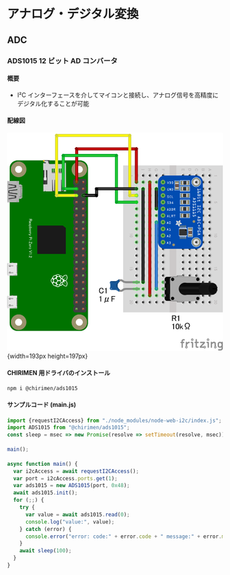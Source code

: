 # アナログ・デジタル変換

## ADC

### ADS1015 12 ビット AD コンバータ

#### 概要

* I²C インターフェースを介してマイコンと接続し、アナログ信号を高精度にデジタル化することが可能

#### 配線図

![](./schematic.png "schematic"){width=193px height=197px}

#### CHIRIMEN 用ドライバのインストール

```shell
npm i @chirimen/ads1015
```

#### サンプルコード (main.js)

```javascript
import {requestI2CAccess} from "./node_modules/node-web-i2c/index.js";
import ADS1015 from "@chirimen/ads1015";
const sleep = msec => new Promise(resolve => setTimeout(resolve, msec));

main();

async function main() {
  var i2cAccess = await requestI2CAccess();
  var port = i2cAccess.ports.get(1);
  var ads1015 = new ADS1015(port, 0x48);
  await ads1015.init();
  for (;;) {
    try {
      var value = await ads1015.read(0);
      console.log("value:", value);
    } catch (error) {
      console.error("error: code:" + error.code + " message:" + error.message);
    }
    await sleep(100);
  }
}
```
